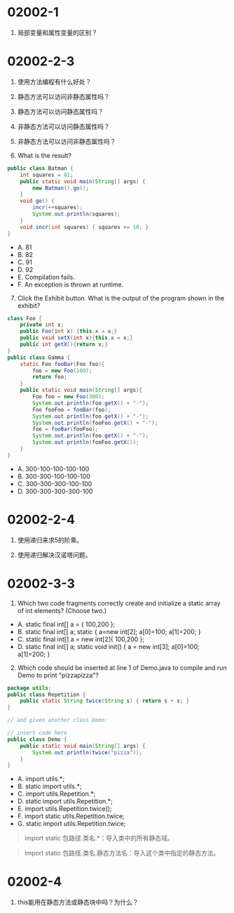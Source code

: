 # 02002-1
1. 局部变量和属性变量的区别？

# 02002-2-3
1. 使用方法编程有什么好处？

2. 静态方法可以访问非静态属性吗？

3. 静态方法可以访问静态属性吗？

4. 非静态方法可以访问静态属性吗？

5. 非静态方法可以访问非静态属性吗？

6. What is the result?
```java
public class Batman {
    int squares = 81;
    public static void main(String[] args) {
        new Batman().go();
    }
    void go() {
        incr(++squares);
        System.out.println(squares); 
    }
    void incr(int squares) { squares += 10; }
}
```
- A. 81
- B. 82
- C. 91
- D. 92
- E. Compilation fails.
- F. An exception is thrown at runtime.

7. Click the Exhibit button. What is the output of the program shown in the exhibit?
```java
class Foo {
    private int x;
    public Foo(int x) {this.x = x;}
    public void setX(int x){this.x = x;}
    public int getX(){return x;}
}
public class Gamma {
    static Foo fooBar(Foo foo){
        foo = new Foo(100);
        return foo;
    }
    public static void main(String[] args){
        Foo foo = new Foo(300);
        System.out.println(foo.getX() + "-");
        Foo fooFoo = fooBar(foo);
        System.out.println(foo.getX() + "-");
        System.out.println(fooFoo.getX() + "-");
        foo = fooBar(fooFoo);
        System.out.println(foo.getX() + "-");
        System.out.println(fooFoo.getX());
    }
}
```
- A. 300-100-100-100-100
- B. 300-300-100-100-100
- C. 300-300-300-100-100
- D. 300-300-300-300-100

# 02002-2-4
1. 使用递归来求5的阶乘。

2. 使用递归解决汉诺塔问题。

# 02002-3-3
1. Which two code fragments correctly create and initialize a static array of int elements? (Choose two.)

- A. static final int[] a = { 100,200 };
- B. static final int[] a; static { a=new int[2]; a[0]=100; a[1]=200; }
- C. static final int[] a = new int[2]{ 100,200 };
- D. static final int[] a; static void init() { a = new int[3]; a[0]=100; a[1]=200; }

2. Which code should be inserted at line 1 of Demo.java to compile and run Demo to print "pizzapizza"?
```java
package utils;
public class Repetition {
    public static String twice(String s) { return s + s; }
} 

// and given another class Demo: 

// insert code here
public class Demo {
    public static void main(String[] args) {
        System.out.println(twice("pizza"));
    }
}
```
- A. import utils.*;
- B. static import utils.*;
- C. import utils.Repetition.*;
- D. static import utils.Repetition.*;
- E. import utils.Repetition.twice();
- F. import static utils.Repetition.twice;
- G. static import utils.Repetition.twice;

> import static 包路径.类名.*：导入类中的所有静态域。

> import static 包路径.类名.静态方法名：导入这个类中指定的静态方法。

# 02002-4
1. this能用在静态方法或静态块中吗？为什么？